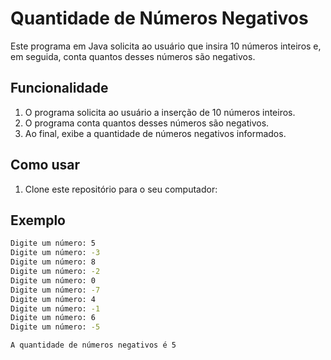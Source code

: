 # Quantidade de Números Negativos

Este programa em Java solicita ao usuário que insira 10 números inteiros e, em seguida, conta quantos desses números são negativos.

## Funcionalidade

1. O programa solicita ao usuário a inserção de 10 números inteiros.
2. O programa conta quantos desses números são negativos.
3. Ao final, exibe a quantidade de números negativos informados.

## Como usar

1. Clone este repositório para o seu computador:

## Exemplo
   ```bash
Digite um número: 5
Digite um número: -3
Digite um número: 8
Digite um número: -2
Digite um número: 0
Digite um número: -7
Digite um número: 4
Digite um número: -1
Digite um número: 6
Digite um número: -5

A quantidade de números negativos é 5
